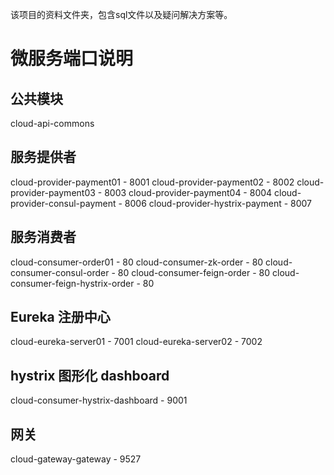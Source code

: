该项目的资料文件夹，包含sql文件以及疑问解决方案等。

# 微服务端口说明

## 公共模块

cloud-api-commons 

## 服务提供者
cloud-provider-payment01 - 8001
cloud-provider-payment02 - 8002
cloud-provider-payment03 - 8003
cloud-provider-payment04 - 8004
cloud-provider-consul-payment - 8006
cloud-provider-hystrix-payment - 8007

## 服务消费者
cloud-consumer-order01 - 80
cloud-consumer-zk-order - 80
cloud-consumer-consul-order - 80
cloud-consumer-feign-order - 80
cloud-consumer-feign-hystrix-order - 80

## Eureka 注册中心
cloud-eureka-server01 - 7001
cloud-eureka-server02 - 7002

## hystrix 图形化 dashboard
cloud-consumer-hystrix-dashboard - 9001

## 网关
cloud-gateway-gateway - 9527